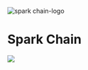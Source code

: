 ![spark chain-logo](https://user-images.githubusercontent.com/5803001/36074160-24ab0f9c-0f77-11e8-93db-d31c955e73f1.png)

# Spark Chain

![](https://cdn-images-1.medium.com/max/1200/1*PSDdfqc5jaleNz418Fx2LA.png)
